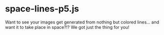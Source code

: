 # space-lines-p5.js
Want to see your images get generated from nothing but colored lines... and want it to take place in space?!? We got just the thing for you! 
